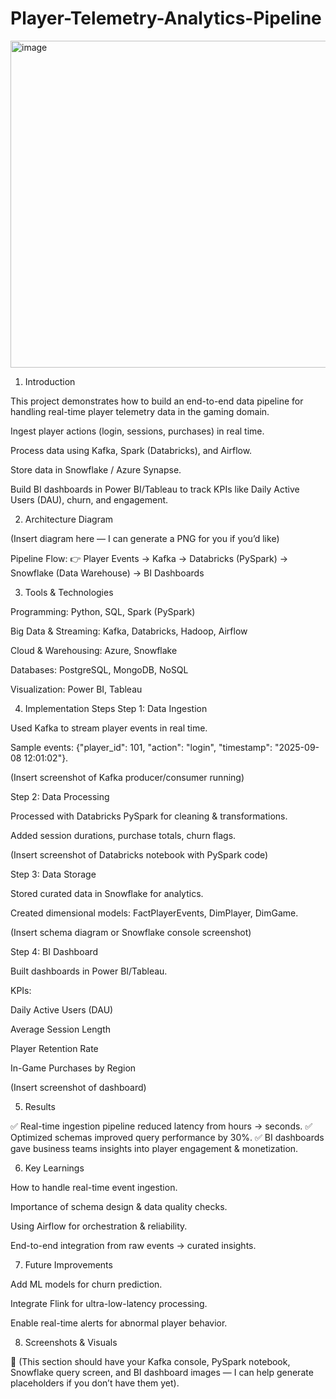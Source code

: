 # Player-Telemetry-Analytics-Pipeline

<img width="1896" height="523" alt="image" src="https://github.com/user-attachments/assets/2b0f6189-53c5-4a2d-a941-d8d9134d1a0e" />


1. Introduction

This project demonstrates how to build an end-to-end data pipeline for handling real-time player telemetry data in the gaming domain.

Ingest player actions (login, sessions, purchases) in real time.

Process data using Kafka, Spark (Databricks), and Airflow.

Store data in Snowflake / Azure Synapse.

Build BI dashboards in Power BI/Tableau to track KPIs like Daily Active Users (DAU), churn, and engagement.

2. Architecture Diagram

(Insert diagram here — I can generate a PNG for you if you’d like)

Pipeline Flow:
👉 Player Events → Kafka → Databricks (PySpark) → Snowflake (Data Warehouse) → BI Dashboards

3. Tools & Technologies

Programming: Python, SQL, Spark (PySpark)

Big Data & Streaming: Kafka, Databricks, Hadoop, Airflow

Cloud & Warehousing: Azure, Snowflake

Databases: PostgreSQL, MongoDB, NoSQL

Visualization: Power BI, Tableau

4. Implementation Steps
Step 1: Data Ingestion

Used Kafka to stream player events in real time.

Sample events: {"player_id": 101, "action": "login", "timestamp": "2025-09-08 12:01:02"}.

(Insert screenshot of Kafka producer/consumer running)

Step 2: Data Processing

Processed with Databricks PySpark for cleaning & transformations.

Added session durations, purchase totals, churn flags.

(Insert screenshot of Databricks notebook with PySpark code)

Step 3: Data Storage

Stored curated data in Snowflake for analytics.

Created dimensional models: FactPlayerEvents, DimPlayer, DimGame.

(Insert schema diagram or Snowflake console screenshot)

Step 4: BI Dashboard

Built dashboards in Power BI/Tableau.

KPIs:

Daily Active Users (DAU)

Average Session Length

Player Retention Rate

In-Game Purchases by Region

(Insert screenshot of dashboard)

5. Results

✅ Real-time ingestion pipeline reduced latency from hours → seconds.
✅ Optimized schemas improved query performance by 30%.
✅ BI dashboards gave business teams insights into player engagement & monetization.

6. Key Learnings

How to handle real-time event ingestion.

Importance of schema design & data quality checks.

Using Airflow for orchestration & reliability.

End-to-end integration from raw events → curated insights.

7. Future Improvements

Add ML models for churn prediction.

Integrate Flink for ultra-low-latency processing.

Enable real-time alerts for abnormal player behavior.

8. Screenshots & Visuals

📸 (This section should have your Kafka console, PySpark notebook, Snowflake query screen, and BI dashboard images — I can help generate placeholders if you don’t have them yet).
